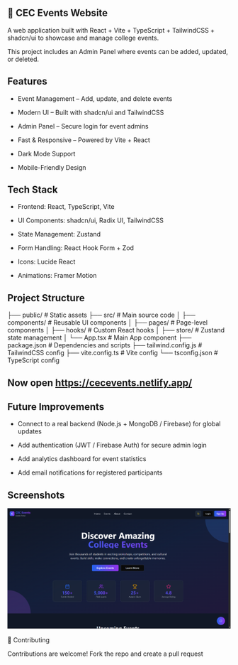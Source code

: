 ## 🎉 CEC Events Website

A web application built with React + Vite + TypeScript + TailwindCSS + shadcn/ui to showcase and manage college events.

This project includes an Admin Panel where events can be added, updated, or deleted.

## Features

- Event Management – Add, update, and delete events

- Modern UI – Built with shadcn/ui
 and TailwindCSS

- Admin Panel – Secure login for event admins

- Fast & Responsive – Powered by Vite + React

- Dark Mode Support

- Mobile-Friendly Design

## Tech Stack

- Frontend: React, TypeScript, Vite

- UI Components: shadcn/ui, Radix UI, TailwindCSS

- State Management: Zustand

- Form Handling: React Hook Form + Zod

- Icons: Lucide React

- Animations: Framer Motion

 ## Project Structure

├── public/              # Static assets
├── src/                 # Main source code
│   ├── components/      # Reusable UI components
│   ├── pages/           # Page-level components
│   ├── hooks/           # Custom React hooks
│   ├── store/           # Zustand state management
│   └── App.tsx          # Main App component
├── package.json         # Dependencies and scripts
├── tailwind.config.js   # TailwindCSS config
├── vite.config.ts       # Vite config
└── tsconfig.json        # TypeScript config


## Now open https://cecevents.netlify.app/

 ## Future Improvements

 - Connect to a real backend (Node.js + MongoDB / Firebase) for global updates

 - Add authentication (JWT / Firebase Auth) for secure admin login

 - Add analytics dashboard for event statistics

 - Add email notifications for registered participants

## Screenshots

![alt text](image.png)

🤝 Contributing

Contributions are welcome! Fork the repo and create a pull request 